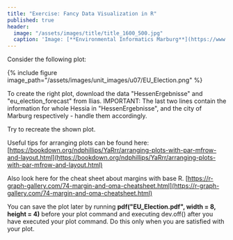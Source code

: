 ```yaml
---
title: "Exercise: Fancy Data Visualization in R"
published: true
header:
  image: "/assets/images/title/title_1600_500.jpg"
  caption: 'Image: [**Environmental Informatics Marburg**](https://www.uni-marburg.de/en/fb19/disciplines/physisch/environmentalinformatics)'
---
```


Consider the following plot:


{% include figure image_path="/assets/images/unit_images/u07/EU_Election.png" %}

 To create the right plot, download the data "HessenErgebnisse" and "eu_election_forecast" from Ilias. IMPORTANT: The last two lines contain the information for whole Hessia in "HessenErgebnisse", and the city of Marburg respectively - handle them accordingly. 

Try to recreate the shown plot.


Useful tips for arranging plots can be found here: [https://bookdown.org/ndphillips/YaRrr/arranging-plots-with-par-mfrow-and-layout.html](https://bookdown.org/ndphillips/YaRrr/arranging-plots-with-par-mfrow-and-layout.html)

Also look here for the cheat sheet about margins with base R. [https://r-graph-gallery.com/74-margin-and-oma-cheatsheet.html](https://r-graph-gallery.com/74-margin-and-oma-cheatsheet.html)

You can save the plot later by running **pdf("EU_Election.pdf", width = 8, height = 4)** before your plot command and executing dev.off() after you have executed your plot command. Do this only when you are satisfied with your plot.